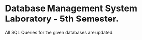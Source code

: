 # Database Management System Laboratory - 5th Semester.

All SQL Queries for the given databases are updated.
